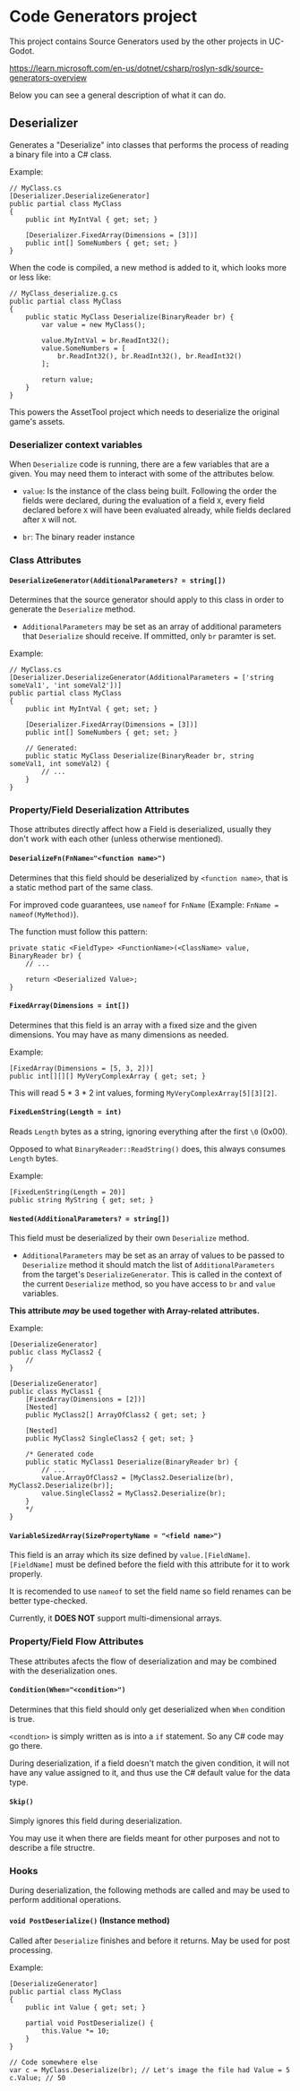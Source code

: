 # Code Generators project

This project contains Source Generators used by the other projects in
UC-Godot.

https://learn.microsoft.com/en-us/dotnet/csharp/roslyn-sdk/source-generators-overview

Below you can see a general description of what it can do.

## Deserializer
Generates a "Deserialize" into classes that performs the process of reading a binary file into a C# class.

Example:
```CSharp
// MyClass.cs
[Deserializer.DeserializeGenerator]
public partial class MyClass
{
	public int MyIntVal { get; set; }

	[Deserializer.FixedArray(Dimensions = [3])]
	public int[] SomeNumbers { get; set; }
}
```

When the code is compiled, a new method is added to it, which looks more or less like:
```CSharp
// MyClass_deserialize.g.cs
public partial class MyClass
{
	public static MyClass Deserialize(BinaryReader br) {
		var value = new MyClass();

		value.MyIntVal = br.ReadInt32();
		value.SomeNumbers = [
			br.ReadInt32(), br.ReadInt32(), br.ReadInt32()
		];

		return value;
	}
}
```

This powers the AssetTool project which needs to deserialize the original game's assets.


### Deserializer context variables
When `Deserialize` code is running, there are a few variables that are a given.
You may need them to interact with some of the attributes below.

- `value`: Is the instance of the class being built.
  Following the order the fields were declared, during the evaluation of a field `X`,
  every field declared before `X` will have been evaluated already,
  while fields declared after `X` will not.

- `br`: The binary reader instance


### Class Attributes

#### `DeserializeGenerator(AdditionalParameters? = string[])`
Determines that the source generator should apply to this class in order to generate the `Deserialize` method.

- `AdditionalParameters` may be set as an array of additional parameters that `Deserialize` should receive.
    If ommitted, only `br` paramter is set.

Example:
```CSharp
// MyClass.cs
[Deserializer.DeserializeGenerator(AdditionalParameters = ['string someVal1', 'int someVal2'])]
public partial class MyClass
{
	public int MyIntVal { get; set; }

	[Deserializer.FixedArray(Dimensions = [3])]
	public int[] SomeNumbers { get; set; }

	// Generated:
	public static MyClass Deserialize(BinaryReader br, string someVal1, int someVal2) {
		// ...
	}
}
```


### Property/Field Deserialization Attributes
Those attributes directly affect how a Field is deserialized, usually they don't work with each other (unless otherwise mentioned).

#### `DeserializeFn(FnName="<function name>")`
Determines that this field should be deserialized by `<function name>`, that is a static method part of the same class.

For improved code guarantees, use `nameof` for `FnName` (Example: `FnName = nameof(MyMethod)`).

The function must follow this pattern:
```CSharp
private static <FieldType> <FunctionName>(<ClassName> value, BinaryReader br) {
	// ...

	return <Deserialized Value>;
}
```

#### `FixedArray(Dimensions = int[])`
Determines that this field is an array with a fixed size and the given dimensions. You may have as many dimensions as needed.

Example:
```CSharp
[FixedArray(Dimensions = [5, 3, 2])]
public int[][][] MyVeryComplexArray { get; set; }
```

This will read 5 * 3 * 2 int values, forming `MyVeryComplexArray[5][3][2]`.


#### `FixedLenString(Length = int)`
Reads `Length` bytes as a string, ignoring everything after the first `\0` (0x00).

Opposed to what `BinaryReader::ReadString()` does, this always consumes `Length` bytes.

Example:
```CSharp
[FixedLenString(Length = 20)]
public string MyString { get; set; }
```


#### `Nested(AdditionalParameters? = string[])`
This field must be deserialized by their own `Deserialize` method.

- `AdditionalParameters` may be set as an array of values to be passed to `Deserialize` method
   it should match the list of `AdditionalParameters` from the target's `DeserializeGenerator`.
   This is called in the context of the current `Deserialize` method, so you have access to `br` and `value` variables.

**This attribute _may_ be used together with Array-related attributes.**

Example:
```CSharp
[DeserializeGenerator]
public class MyClass2 {
	//
}

[DeserializeGenerator]
public class MyClass1 {
	[FixedArray(Dimensions = [2])]
	[Nested]
	public MyClass2[] ArrayOfClass2 { get; set; }

	[Nested]
	public MyClass2 SingleClass2 { get; set; }

	/* Generated code
	public static MyClass1 Deserialize(BinaryReader br) {
		// ...
		value.ArrayOfClass2 = [MyClass2.Deserialize(br), MyClass2.Deserialize(br)];
		value.SingleClass2 = MyClass2.Deserialize(br);
	}
	*/
}
```


#### `VariableSizedArray(SizePropertyName = "<field name>")`
This field is an array which its size defined by `value.[FieldName]`. `[FieldName]` must be
defined before the field with this attribute for it to work properly.

It is recomended to use `nameof` to set the field name so field renames can be better type-checked.

Currently, it **DOES NOT** support multi-dimensional arrays.


### Property/Field Flow Attributes

These attributes afects the flow of deserialization and may be combined with the deserialization ones.

#### `Condition(When="<condition>")`
Determines that this field should only get deserialized when `When` condition is true.

`<condtion>` is simply written as is into a `if` statement. So any C# code may go there.

During deserialization, if a field doesn't match the given condition, it will not have any value assigned to it,
and thus use the C# default value for the data type.


#### `Skip()`
Simply ignores this field during deserialization.

You may use it when there are fields meant for other purposes and not to describe a file structre.


### Hooks
During deserialization, the following methods are called and may be used to perform additional operations.

#### `void PostDeserialize()` (Instance method)
Called after `Deserialize` finishes and before it returns. May be used for post processing.

Example:
```CSharp
[DeserializeGenerator]
public partial class MyClass
{
	public int Value { get; set; }

	partial void PostDeserialize() {
		this.Value *= 10;
	}
}

// Code somewhere else
var c = MyClass.Deserialize(br); // Let's image the file had Value = 5
c.Value; // 50
```
